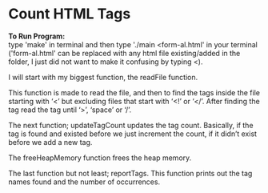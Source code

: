 # Count HTML Tags

  **To Run Program:**\
  type 'make' in terminal and then type './main <form-al.html' in your terminal ('form-al.html' can be replaced with any html file existing/added in the folder, I just did not want to make it confusing by typing <<filename>).

  I will start with my biggest function, the readFile function.
 
  This function is made to read the file, and then to find the tags inside the file starting with ‘<’ but excluding files that start with ‘<!’ or ‘</’. 
  After finding the tag read the tag until ‘>’, ‘space’ or ‘/’.
  
  The next function; updateTagCount updates the tag count. Basically, if the tag is found and existed before we just increment the count, if it didn’t exist before we add a new tag.
  
  The freeHeapMemory function frees the heap memory.
  
  The last function but not least; reportTags. This function prints out the tag names found and the number of occurrences.
